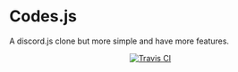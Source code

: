 # Codes.js
A discord.js clone but more simple and have more features.
<div align="center">
<p>
<a href="https://travis.com/codes-server/discord.newbie"> <img src="https://travis-ci.com/codes-server/discord.newbie.svg?branch=master" alt="Travis CI" /></a>
</p>